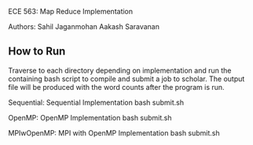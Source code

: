 ECE 563: Map Reduce Implementation

Authors:
    Sahil Jaganmohan
    Aakash Saravanan

How to Run
------------------

Traverse to each directory depending on implementation and run the
containing bash script to compile and submit a job to scholar. The output file will be produced with the word counts after the program is run.

Sequential: Sequential Implementation 
    bash submit.sh

OpenMP: OpenMP Implementation 
    bash submit.sh

MPIwOpenMP: MPI with OpenMP Implementation 
    bash submit.sh





